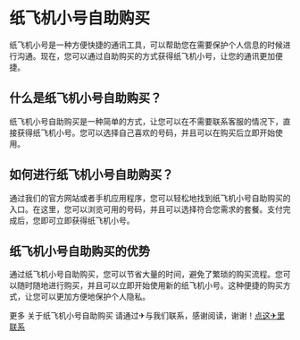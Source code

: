 # 纸飞机小号自助购买

纸飞机小号是一种方便快捷的通讯工具，可以帮助您在需要保护个人信息的时候进行沟通。现在，您可以通过自助购买的方式获得纸飞机小号，让您的通讯更加便捷。 

## 什么是纸飞机小号自助购买？

纸飞机小号自助购买是一种简单的方式，让您可以在不需要联系客服的情况下，直接获得纸飞机小号。您可以选择自己喜欢的号码，并且可以在购买后立即开始使用。

## 如何进行纸飞机小号自助购买？

通过我们的官方网站或者手机应用程序，您可以轻松地找到纸飞机小号自助购买的入口。在这里，您可以浏览可用的号码，并且可以选择符合您需求的套餐。支付完成后，您即可立即获得纸飞机小号。

## 纸飞机小号自助购买的优势

通过纸飞机小号自助购买，您可以节省大量的时间，避免了繁琐的购买流程。您可以随时随地进行购买，并且可以立即开始使用新的纸飞机小号。这种便捷的购买方式，让您可以更加方便地保护个人隐私。

更多 关于纸飞机小号自助购买 请通过✈与我们联系，感谢阅读，谢谢！[点这✈里联系](https://www.k02.cc)